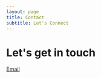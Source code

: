 ```yaml
---
layout: page
title: Contact
subtitle: Let's Connect
---
```


# Let's get in touch

[Email](mailto:justin@justlevy.com)